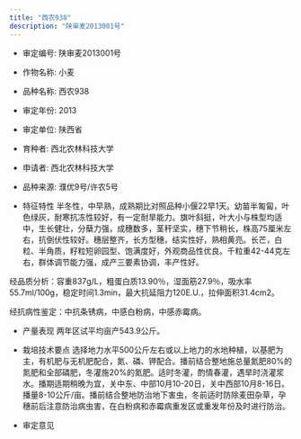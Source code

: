 ```yaml
---
title: "西农938"
description: "陕审麦2013001号"
---
```

* 审定编号:  陕审麦2013001号

*  作物名称:  小麦

*  品种名称:  西农938

*  审定年份:  2013

*  审定单位:  陕西省

* 育种者:  西北农林科技大学

*  申请者:  西北农林科技大学

*  品种来源:  濮优9号/许农5号

*  特征特性
半冬性，中早熟，成熟期比对照品种小偃22早1天。幼苗半匍匐，叶色绿灰，耐寒抗冻性较好，有一定耐旱能力。旗叶斜挺，叶大小与株型均适中，生长健壮，分蘖力强，成穗数多，茎秆坚实，穗下节稍长，株高75厘米左右，抗倒伏性较好。穗层整齐，长方型穗，结实性好，熟相黄亮。长芒，白粒、半角质，籽粒短卵园型、饱满度好，外观商品性优良。千粒重42-44克左右，群体调节能力强，成产三要素协调，丰产性好。
经品质分析：容重837g/L，粗蛋白质13.90％，湿面筋27.9％，吸水率55.7ml/100g，稳定时间1.3min，最大抗延阻力120E.U.，拉伸面积31.4cm2。 
经抗病性鉴定：中抗条锈病，中感白粉病，中感赤霉病。

*  产量表现
两年区试平均亩产543.9公斤。

*  栽培技术要点
选择地力水平500公斤左右或以上地力的水地种植，以基肥为主，有机肥与无机肥配合，氮、磷、钾配合。播前结合整地施总量氮肥80%的氮肥和全部磷肥，冬灌施20%的氮肥。适时冬灌，酌情春灌，遇旱时浇灌浆水。播期适期稍晚为宜，关中东、中部10月10-20日，关中西部10月8-16日。播量8-10公斤/亩。播前结合整地防治地下害虫，冬前适时防除麦田杂草，孕穗前后注意防治病虫害，在白粉病和赤霉病重发区或重发年份及时进行防治。

*  审定意见

